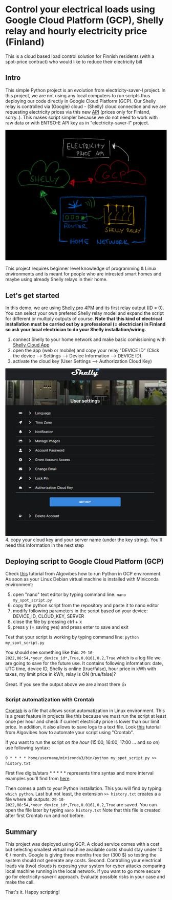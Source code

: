 # Control your electrical loads using Google Cloud Platform (GCP), Shelly relay and hourly electricity price (Finland)
This is a cloud based load control solution for Finnish residents (with a spot-price contract) who would like to reduce their electricity bill

## Intro
This simple Python project is an evolution from electricity-saver-I project. In this project, we are not using any local computers to run scripts thus deploying our code directly in Google Cloud Platform (GCP). Our Shelly relay is controlled via (Google) cloud - (Shelly) cloud connection and  we are requesting electricity prices via this new [API]( https://api.spot-hinta.fi/swagger/ui/#/Pörssihinnat%20tänään%20-%20hinta%20ja%20kuluvan%20tunnin%20'rank'/JustNow) (prices only for Finland, sorry..). This makes script simpler because we do not need to work with raw data or with ENTSO-E API key as in "electricity-saver-I" project.

<img src="/images/architecture.jpeg" width="600">

This project requires beginner level knowledge of programming & Linux environments and is meant for people who are intrested smart homes and maybe using already Shelly relays in their home.

## Let's get started
In this demo, we are using [Shelly pro 4PM](https://www.shelly.cloud/knowledge-base/devices/shelly-pro-4pm/) and its first relay output (ID = 0). You can select your own prefered Shelly relay model and expand the script for different or multiply outputs of course. **Note that this kind of electrical installation must be carried out by a professional (= electrician) in Finland so ask your local electrician to do your Shelly installation/wiring.** 

1. connect Shelly to your home network and make basic comissioning with [Shelly Cloud App](https://www.shelly.cloud/support/cloud-connected/)
2. open the app (web or mobile) and copy your relay "DEVICE ID" (Click the device --> Settings --> Device Information --> DEVICE ID).
3. activate the cloud key (User Settings --> Authorization Cloud Key)
<img src="/images/getcloudkey.png" width="600">
4. copy your cloud key and your server name (under the key string). You'll need this information in the next step

## Deploying script to Google Cloud Platform (GCP)
Check [this](https://www.youtube.com/watch?v=lIJlhKrP_SI) tutorial from Algovibes how to run Python in GCP environment. As soon as your Linux Debian virtual machine is installed with Miniconda environment: 

5. open "nano" text editor by typing command line: ```` nano my_spot_script.py ````
6. copy the python script from the repository and paste it to nano editor
7. modify following parameters in the script based on your device: DEVICE_ID, CLOUD_KEY, SERVER
7. close the file by pressing ctrl + x
8. press y (= saving yes) and press enter to save and exit 

Test that your script is working by typing command line: ```` python my_spot_script.py ````

You should see something like this: ````29-10-2022,08:54,*your_device_id*,True,0.0161,0.2,True```` which is a log file we are going to save for the future use. It contains following information: date, UTC time, device ID, Shelly is online (true/false), hour price in kWh with taxes, my limit price in kWh, relay is ON (true/false)?

Great. If you see the output above we are almost there :thumbsup:

### Script automatization with Crontab

[Crontab](https://www.adminschoice.com/crontab-quick-reference) is a file that allows script automatization in Linux environment. This is a great feature in projects like this because we must run the script at least once per hour and check if current electricity price is lower than our limit price. In addition, it also allows to save logs to a text file. Look [this](https://www.youtube.com/watch?v=kjrC1N8K8MI) tutorial from Algovibes how to automate your script using "Crontab". 

If you want to run the script *on the hour* (15:00, 16:00, 17:00 ... and so on) use following syntax:<br>

```` 0 * * * * home/username/miniconda3/bin/python my_spot_script.py >> history.txt ```` 

First five digits/stars * * * * * represents time syntax and more interval examples you'll find from [here](https://crontab.guru/examples.html).

Then comes a path to your Python installation. This you will find by typing: ````which python````. Last but not least, the extension ````>> history.txt```` creates a a file where all outputs: ````29-10-2022,08:54,*your_device_id*,True,0.0161,0.2,True```` are saved. You can open the file later by typing ````nano history.txt```` Note that this file is created after first Crontab run and not before.

## Summary

This project was deployed using GCP. A cloud service comes with a cost but selecting smallest virtual machine available costs should stay under 10 € / month. Google is giving three months free tier (300 $) so testing the system should not generate any costs. Second. Controlling your electrical loads via (two) clouds is exposing your system for cyber attacks comparing local machine running in the local network. If you want to go more secure go for electricity-saver-I approach. Evaluate possible risks in your case and make the call.

That's it. Happy scripting!




